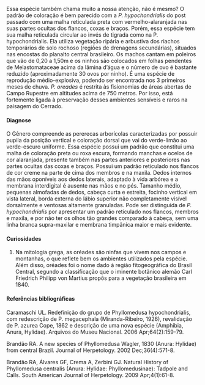 ﻿Essa espécie também chama muito a nossa atenção, não é mesmo? O padrão de coloração é bem parecido com a *P. hypochondrialis* do post passado com uma malha reticulada preta com vermelho-alaranjada nas suas partes ocultas dos flancos, coxas e braços. Porém, essa espécie tem sua malha reticulada circular ao invés de tigrada como na P. hypochondrialis.
Ela utiliza vegetação ripária e arbustiva dos riachos temporários de solo rochoso (regiões de drenagens secundárias), situados nas encostas do planalto central brasileiro. Os machos cantam em poleiros que vão de 0,20 a 1,50m e os ninhos são colocados em folhas pendentes de Melastomataceae acima da lâmina d’água e o número de ovo é bastante reduzido (aproximadamente 30 ovos por ninho).
É uma espécie de reprodução médio-explosiva, podendo ser encontrada nos 3 primeiros meses de chuva. *P. oreades* é restrita às fisionomias de áreas abertas de Campo Rupestre em altitudes acima de 750 metros. Por isso, está fortemente ligada à preservação desses ambientes sensíveis e raros na paisagem do Cerrado.




#### Diagnose
O Gênero compreende as pererecas arborícolas caracterizadas por possuir pupila da posição vertical e coloração dorsal que vai do verde-limão ao verde-escuro uniforme. Essa espécie possui um padrão que constitui uma malha de coloração preta ou roxa escura, formando manchas e ocelos de cor alaranjada, presente também nas partes anteriores e posteriores nas partes ocultas das coxas e braços. Possui um padrão reticulado nos flancos de cor creme na parte de cima dos membros e na maxila. Dedos internos das mãos oponíveis aos dedos laterais, adaptado à vida arbórea e a membrana interdigital é ausente nas mãos e no pés. Tamanho médio, pequenas almofadas de dedos, cabeça curta e estreita, focinho vertical em vista lateral, borda externa do lábio superior não completamente visível dorsalmente e ventosas altamente granuladas. Pode ser distinguida de *P. hypochondrialis* por apresentar um padrão reticulado nos flancos, membros e maxila, e por não ter os olhos tão grandes comparado à cabeça, sem uma linha branca supra-maxilar e membrana timpânica maior e mais evidente.


#### Curiosidades
1) Na mitologia grega, as oréades são ninfas que vivem nos campos e montanhas, o que reflete bem os ambientes utilizados pela espécie. Além disso, oréades foi o nome dado à região fitogeográfica do Brasil Central, segundo a classificação que o iminente botânico alemão Carl Friedrich Philipp von Martius propôs para a vegetação brasileira em 1840.




#### Referências bibliográficas
Caramaschi UL. Redefinição do grupo de Phyllomedusa hypochondrialis, com redescrição de P. megacephala (Miranda-Ribeiro, 1926), revalidação de P. azurea Cope, 1862 e descrição de uma nova espécie (Amphibia, Anura, Hylidae). Arquivos do Museu Nacional. 2006 Apr;64(2):159-79.


Brandão RA. A new species of Phyllomedusa Wagler, 1830 (Anura: Hylidae) from central Brazil. Journal of Herpetology. 2002 Dec;36(4):571-8.


Brandão RA, Álvares GF, Crema A, Zerbini GJ. Natural History of Phyllomedusa centralis (Anura: Hylidae: Phyllomedusinae): Tadpole and Calls. South American Journal of Herpetology. 2009 Apr;4(1):61-8.